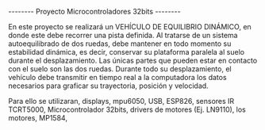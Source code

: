  -------- Proyecto Microcontroladores 32bits --------

En este proyecto se realizará un VEHÍCULO DE EQUILIBRIO DINÁMICO, en donde este debe recorrer una pista definida.
Al tratarse de un sistema autoequilibrado de dos ruedas, debe mantener en todo momento su estabilidad dinámica, es decir,
conservar su plataforma paralela al suelo durante el desplazamiento.
Las únicas partes que pueden estar en contacto con el suelo son las dos ruedas.
Durante todo su desplazamiento, el vehículo debe transmitir en tiempo real a la computadora los datos necesarios para graficar su trayectoria, posición y velocidad.

Para ello se utilizaran, displays, mpu6050,  USB, ESP826, sensores IR TCRT5000, Microcontrolador 32bits, drivers de motores (Ej. LN9110), los motores, MP1584, 
